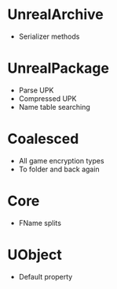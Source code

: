﻿# UnrealArchive
- Serializer methods

# UnrealPackage
- Parse UPK
- Compressed UPK
- Name table searching

# Coalesced
- All game encryption types
- To folder and back again

# Core
- FName splits

# UObject
- Default property